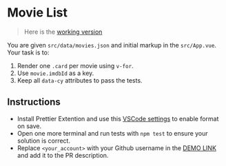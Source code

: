 # Movie List

> Here is the [working version](https://mate-academy.github.io/vue_movies-list/)

You are given `src/data/movies.json` and initial markup in the `src/App.vue`. Your task is to:

1. Render one `.card` per movie using `v-for`.
1. Use `movie.imdbId` as a key.
1. Keep all `data-cy` attributes to pass the tests.

## Instructions

- Install Prettier Extention and use this [VSCode settings](https://mate-academy.github.io/fe-program/tools/vscode/settings.json) to enable format on save.
- Open one more terminal and run tests with `npm test` to ensure your solution is correct.
- Replace `<your_account>` with your Github username in the [DEMO LINK](https://<your_account>.github.io/react_movies-list-js/) and add it to the PR description.
